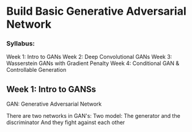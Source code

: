 
# Build Basic Generative Adversarial Network

### Syllabus:
Week 1: Intro to GANs
Week 2: Deep Convolutional GANs
Week 3: Wasserstein GANs with Gradient Penalty
Week 4: Conditional GAN & Controllable Generation

## Week 1: Intro to GANSs

GAN: Generative Adversarial Network

There are two networks in GAN's:
Two model: The generator and the discriminator
And they fight against each other

